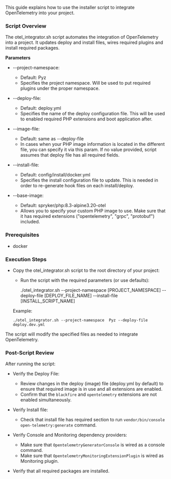 This guide explains how to use the installer script to integrate OpenTelemetry into your project.

### Script Overview

The otel_integrator.sh script automates the integration of OpenTelemetry into a project. It updates deploy and install files, wires required plugins and install required packages.

**Parameters**

- --project-namespace:
    - Default: Pyz
    - Specifies the project namespace. Will be used to put required plugins under the proper namespace.

- --deploy-file:
    - Default: deploy.yml
    - Specifies the name of the deploy configuration file. This will be used to enabled required PHP extensions and boot application after.

- --image-file:
    - Default: same as --deploy-file
    - In cases when your PHP image information is located in the different file, you can specify it via this param. If no value provided, script assumes that deploy file has all required fields.

- --install-file:
    - Default: config/install/docker.yml
    - Specifies the install configuration file to update. This is needed in order to re-generate hook files on each install/deploy.

- --base-image:
    - Default: spryker/php:8.3-alpine3.20-otel
    - Allows you to specify your custom PHP image to use. Make sure that it has required extensions ("opentelemetry", "grpc", "protobuf") included.

### Prerequisites

- docker

### Execution Steps

- Copy the otel_integrator.sh script to the root directory of your project:

  - Run the script with the required parameters (or use defaults):
    

      ./otel_integrator.sh --project-namespace [PROJECT_NAMESPACE] --deploy-file [DEPLOY_FILE_NAME] --install-file [INSTALL_SCRIPT_NAME]
  

  Example:

      ./otel_integrator.sh --project-namespace  Pyz --deploy-file deploy.dev.yml 

The script will modify the specified files as needed to integrate OpenTelemetry.

### Post-Script Review

After running the script:

- Verify the Deploy File:
    - Review changes in the deploy (image) file (deploy.yml by default) to ensure that required image is in use and all extensions are enabled.
    - Confirm that the `blackfire` and `opentelemetry` extensions are not enabled simultaneously.

- Verify Install file:
    - Check that install file has required section to run `vendor/bin/console open-telemetry:generate` command.
 
- Verify Console and Monitoring dependency providers:
    - Make sure that `OpentelemetryGeneratorConsole` is wired as a console command.
    - Make sure that `OpentelemetryMonitoringExtensionPlugin` is wired as Monitoring plugin.

- Verify that all required packages are installed.